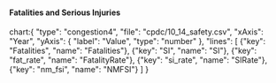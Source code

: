#### Fatalities and Serious Injuries

chart:{
"type": "congestion4",
"file": "cpdc/10_14_safety.csv",
"xAxis": "Year",
"yAxis": {
"label": "Value",
"type": "number"
},
"lines": [
{"key": "Fatalities", "name": "Fatalities"},
{"key": "SI", "name": "SI"},
{"key": "fat_rate", "name": "FatalityRate"},
{"key": "si_rate", "name": "SIRate"},
{"key": "nm_fsi", "name": "NMFSI"}
]
}
